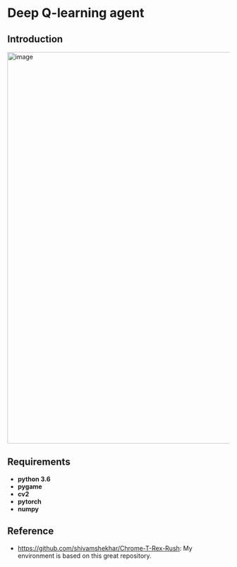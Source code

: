 # Deep Q-learning agent

## Introduction

<img width="888" alt="image" src="https://github.com/user-attachments/assets/c83de1d2-7324-4420-8dac-efb4d84959e9">

## Requirements

* **python 3.6**
* **pygame**
* **cv2**
* **pytorch**
* **numpy**

## Reference

* <https://github.com/shivamshekhar/Chrome-T-Rex-Rush>: My environment is based on this great repository.
